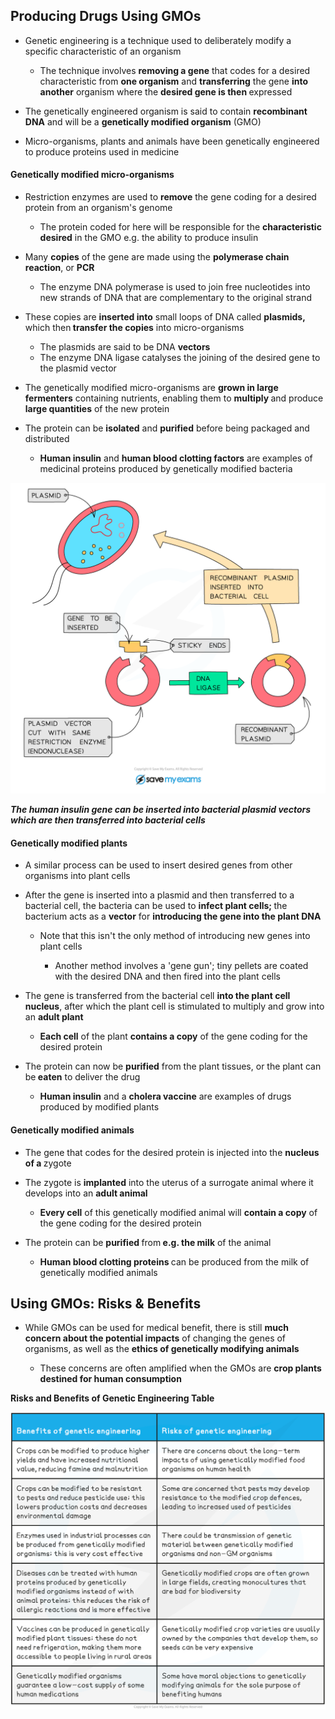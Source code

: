 Producing Drugs Using GMOs
--------------------------

* Genetic engineering is a technique used to deliberately modify a specific characteristic of an organism

  + The technique involves <b>removing a gene</b> that codes for a desired characteristic from <b>one organism</b> and <b>transferring</b> the gene <b>into another</b> organism where the <b>desired gene is then </b>expressed
* The genetically engineered organism is said to contain <b>recombinant DNA</b> and will be a <b>genetically modified organism</b> (GMO)
* Micro-organisms, plants and animals have been genetically engineered to produce proteins used in medicine

#### Genetically modified micro-organisms

* Restriction enzymes are used to <b>remove</b> the gene coding for a desired protein from an organism's genome

  + The protein coded for here will be responsible for the <b>characteristic desired</b> in the GMO e.g. the ability to produce insulin
* Many <b>copies</b> of the gene are made using the <b>polymerase chain reaction</b>, or <b>PCR</b>

  + The enzyme DNA polymerase is used to join free nucleotides into new strands of DNA that are complementary to the original strand
* These copies are <b>inserted into</b> small loops of DNA called <b>plasmids, </b>which then<b> transfer the copies</b> into micro-organisms

  + The plasmids are said to be DNA <b>vectors</b>
  + The enzyme DNA ligase catalyses the joining of the desired gene to the plasmid vector
* The genetically modified micro-organisms are <b>grown in large fermenters</b> containing nutrients, enabling them to <b>multiply </b>and produce <b>large quantities</b> of the new protein
* The protein can be <b>isolated</b> and <b>purified</b> before being packaged and distributed

  + <b>Human insulin</b> and <b>human blood clotting factors</b> are examples of medicinal proteins produced by genetically modified bacteria

![Recombinant plasmids](Recombinant-plasmids.png)

<i><b>The human insulin gene can be inserted into bacterial plasmid vectors which are then transferred into bacterial cells</b></i>

#### Genetically modified plants

* A similar process can be used to insert desired genes from other organisms into plant cells
* After the gene is inserted into a plasmid and then transferred to a bacterial cell, the bacteria can be used to <b>infect plant cells; </b>the bacterium acts as a <b>vector</b> for <b>introducing the gene into the plant DNA</b>

  + Note that this isn't the only method of introducing new genes into plant cells

    - Another method involves a 'gene gun'; tiny pellets are coated with the desired DNA and then fired into the plant cells
* The gene is transferred from the bacterial cell <b>into the plant cell nucleus</b>, after which the plant cell is stimulated to multiply and grow into an <b>adult plant</b>

  + <b>Each cell</b> of the plant <b>contains a copy</b> of the gene coding for the desired protein
* The protein can now be <b>purified</b> from the plant tissues, or the plant can be<b> eaten</b> to deliver the drug

  + <b>Human insulin</b> and a <b>cholera vaccine</b> are examples of drugs produced by modified plants

#### Genetically modified animals

* The gene that codes for the desired protein is injected into the <b>nucleus of a </b>zygote
* The zygote is <b>implanted</b> into the uterus of a surrogate animal where it develops into an <b>adult animal</b>

  + <b>Every cell</b> of this genetically modified animal will <b>contain a copy</b> of the gene coding for the desired protein
* The protein can be <b>purified </b>from<b> e.g. the milk</b> of the animal

  + <b>Human blood clotting proteins </b>can be produced from the milk of genetically modified animals

Using GMOs: Risks & Benefits
----------------------------

* While GMOs can be used for medical benefit, there is still <b>much concern about the potential impacts</b> of changing the genes of organisms, as well as the <b>ethics of genetically modifying animals</b>

  + These concerns are often amplified when the GMOs are <b>crop plants destined for human consumption</b>

<b>Risks and Benefits of Genetic Engineering Table</b>

![risks-and-benefits-of-genetic-engineering-table](risks-and-benefits-of-genetic-engineering-table.png)